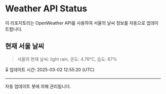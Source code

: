 
# Weather API Status

이 리포지토리는 OpenWeather API를 사용하여 서울의 날씨 정보를 자동으로 업데이트합니다.

## 현재 서울 날씨
> 서울의 현재 날씨: light rain, 온도: 4.76°C, 습도: 87%

⏳ 업데이트 시간: 2025-03-02 12:55:20 (UTC)

---
자동 업데이트 봇에 의해 관리됩니다.
